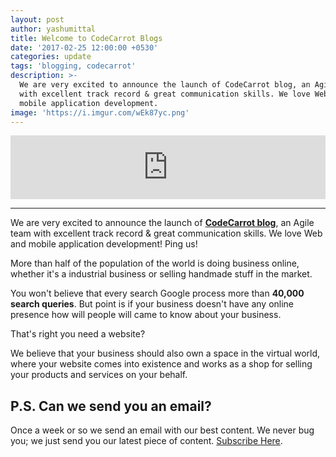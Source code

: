 ```yaml
---
layout: post
author: yashumittal
title: Welcome to CodeCarrot Blogs
date: '2017-02-25 12:00:00 +0530'
categories: update
tags: 'blogging, codecarrot'
description: >-
  We are very excited to announce the launch of CodeCarrot blog, an Agile team
  with excellent track record & great communication skills. We love Web and
  mobile application development.
image: 'https://i.imgur.com/wEk87yc.png'
---
```


<iframe src="https://anchor.fm/codecarrot/embed/episodes/Welcome-to-CodeCarrot-Blogs-e1oi7k/a-a492ir" height="102px" width="100%" frameborder="0" scrolling="no"></iframe>

***

We are very excited to announce the launch of **[CodeCarrot blog](/)**, an Agile team with excellent track record & great communication skills. We love Web and mobile application development! Ping us!

More than half of the population of the world is doing business online, whether it's a industrial business or selling handmade stuff in the market.

You won't believe that every search Google process more than **40,000 search queries**. But point is if your business doesn't have any online presence how will people will came to know about your business.

That's right you need a website?

We believe that your business should also own a space in the virtual world, where your website comes into existence and works as a shop for selling your products and services on your behalf.

## P.S. Can we send you an email?

Once a week or so we send an email with our best content. We never bug you; we just send you our latest piece of content. [Subscribe Here](#subscribe).
